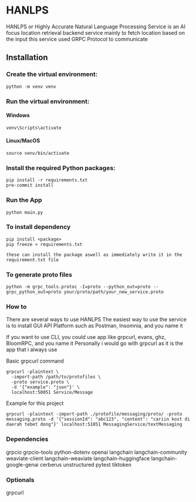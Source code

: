 # HANLPS

HANLPS or Highly Accurate Natural Language Processing Service
is an AI focus location retrieval backend service mainly to fetch location based on the input
this service used GRPC Protocol to communicate

## Installation

### Create the virtual environment:

```
python -m venv venv

```

### Run the virtual environment:

#### Windows

```
venv\Scripts\activate

```

#### Linux/MacOS

```
source venv/bin/activate
```

### Install the required Python packages:

```
pip install -r requirements.txt
pre-commit install
```

### Run the App

```
python main.py
```

### To install dependency

```
pip install <package>
pip freeze > requirements.txt

these can install the package aswell as immediately write it in the requirement.txt file
```

### To generate proto files

```
python -m grpc_tools.protoc -I=proto --python_out=proto --grpc_python_out=proto your/proto/path/your_new_service.proto
```

### How to

There are several ways to use HANLPS
The easiest way to use the service is to install GUI API Platform such as Postman, Insomnia, and you name it

If you want to use CLI, you could use app like grpcurl, evans, ghz, BloomRPC, and you name it
Personally i would go with grpcurl as it is the app that i always use

Basic grpcurl command
```
grpcurl -plaintext \
  -import-path /path/to/protofiles \
  -proto service.proto \
  -d '{"example": "json"}' \
  localhost:50051 Service/Message
```

Example for this project
```
grpcurl -plaintext -import-path ./protofile/messaging/proto/ -proto messaging.proto -d '{"sessionId": "abc123", "content": "cariin kost di daerah tebet dong"}' localhost:51051 MessagingService/textMessaging
```

### Dependencies

grpcio grpcio-tools python-dotenv openai langchain langchain-community weaviate-client
langchain-weaviate langchain-huggingface langchain-google-genai cerberus unstructured pytest tiktoken

### Optionals

grpcurl
